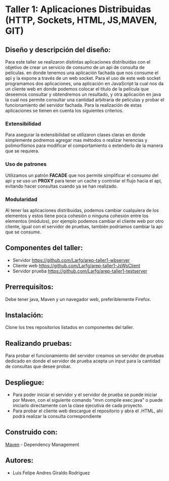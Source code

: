 # Taller 1: Aplicaciones Distribuidas (HTTP, Sockets, HTML, JS,MAVEN, GIT) 

## Diseño y descripción del diseño: 
Para este taller se realizaron distintas aplicaciones distribuidas con el objetivo de crear un servicio de consumo de un api de consulta de películas. 
en donde tenemos una aplicación fachada que nos consume el api y la expone a través de un web socket. 
Para el uso de este web socket programamos dos aplicaciones, una aplicación en JavaScript la cual nos da un cliente web en donde podemos colocar el titulo de la película que deseemos consultar y obtendremos un resultado, y otra aplicación en java la cual nos permite consultar una cantidad arbitraria de películas y probar el funcionamiento del servidor fachada. 
Para la realización de estas aplicaciones se tienen en cuenta los siguientes criterios. 

### Extensibilidad 
Para asegurar la extensibilidad se utilizaron clases claras en donde simplemente podremos agregar mas métodos o realizar herencias y polimorfismos para modificar el comportamiento o extenderlo de la manera que se requiera. 

### Uso de patrones 
Utilizamos un patrón **FACADE** que nos permite simplificar el consumo del api y se uso un **PROXY** para tener un cache y controlar el flujo hacia el api, evitando hacer consultas cuando ya se han realizado. 

### Modularidad 
Al tener las aplicaciones distribuidas, podemos cambiar cualquiera de los elementos y estos tiene poca cohesión o ninguna cohesión entre los elementos (módulos), por ejemplo podemos cambiar el cliente web por otro cliente, igual con el servidor de pruebas, también podríamos cambiar la api que se consume. 

## Componentes del taller: 
- Servidor https://github.com/Larfg/arep-taller1-wbserver 
- Cliente web https://github.com/Larfg/arep-taller1-JsWsClient 
- Servidor prueba https://github.com/Larfg/arep-taller1-testserver 

## Prerrequisitos: 
Debe tener java, Maven y un navegador web, preferiblemente Firefox.

## Instalación: 
Clone los tres repositorios listados en componentes del taller.

## Realizando pruebas: 
Para probar el funcionamiento del servidor creamos un servidor de pruebas dedicado en donde 
el servidor de prueba acepta un input para la cantidad de consultas que desee probar. 
  
## Despliegue: 
- Para poder iniciar el servidor y el servidor de prueba se puede iniciar por Maven, con el siguiente comando "mvn compile exec:java" o puede iniciarlo directamente con la clase ejecutiva de cada proyecto. 
- Para probar el cliente web descargue el repositorio y abra el .HTML, ahí podrá realizar la consulta correspondiente 
  
## Construido con: 
[Maven](https://maven.apache.org/) - Dependency Management   

## Autores: 
- Luis Felipe Andres Giraldo Rodriguez 
